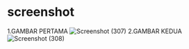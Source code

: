 # screenshot
1.GAMBAR PERTAMA
![Screenshot (307)](https://github.com/user-attachments/assets/f1615815-3e9b-4e16-ba57-22a4827729a6)
2.GAMBAR KEDUA
![Screenshot (308)](https://github.com/user-attachments/assets/4116d877-8938-4671-b8d3-6ce9edb04d8d)
